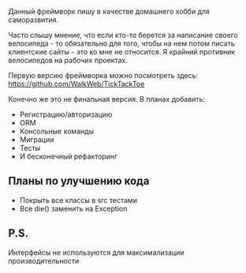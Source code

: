 Данный фреймворк пишу в качестве домашнего хобби для саморазвития. 

Часто слышу мнение, что если кто-то берется за написание своего велосипеда - то 
обязательно для того, чтобы на нем потом писать клиентские сайты - это ко мне не 
относится. Я крайний противник велосипедов на рабочих проектах.

Первую версию фреймворка можно посмотреть здесь: https://github.com/WalkWeb/TickTackToe

Конечно же это не финальная версия. В планах добавить:

- Регистрацию/авторизацию
- ORM
- Консольные команды
- Миграции
- Тесты
- И бесконечный рефакторинг

## Планы по улучшению кода

- Покрыть все классы в src тестами
- Все die() заменить на Exception

## P.S.

Интерфейсы не используются для максимализации производительности
